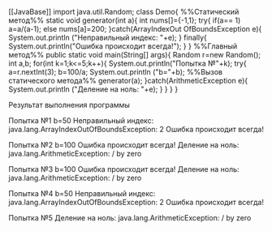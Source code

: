 [[JavaBase]]
import java.util.Random;
class Demo{
%%Статический метод%%
	static void generator(int a){
		int nums[]={-1,1};
		try{
			if(a== 1) a=a/(a-1);
			else nums[a]=200;
		}catch(ArrayIndexOut
		OfBoundsException e){
			System.out.println
			("Неправильный индекс: "+e);
		}
		finally{
			System.out.println("Ошибка происходит всегда!");
		}
	}
%%Главный метод%%
	public static void main(String[] args){
		Random r=new Random();
		int a,b;
		for(int k=1;k<=5;k++){
			System.out.println("Попытка №"+k);
			try{
				a=r.nextInt(3);
				b=100/a;
				System.out.println
				("b="+b);
%%Вызов статического метода%%
				generator(a);
			}catch(ArithmeticException e){
				System.out.println
				("Деление на ноль: "+e);
			}
		}
	}
}

Результат выполнения программы

Попытка №1
b=50
Неправильный индекс: java.lang.ArrayIndexOutOfBoundsException: 2
Ошибка происходит всегда!

Попытка №2
b=100
Ошибка происходит всегда!
Деление на ноль: java.lang.ArithmeticException: / by zero

Попытка №3
b=100
Ошибка происходит всегда!
Деление на ноль: java.lang.ArithmeticException: / by zero

Попытка №4
b=50
Неправильный индекс: java.lang.ArrayIndexOutOfBoundsException: 2
Ошибка происходит всегда!

Попытка №5
Деление на ноль: java.lang.ArithmeticException: / by zero